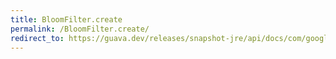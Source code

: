```yaml
---
title: BloomFilter.create
permalink: /BloomFilter.create/
redirect_to: https://guava.dev/releases/snapshot-jre/api/docs/com/google/common/hash/BloomFilter.html#create-com.google.common.hash.Funnel-int-
---
```


